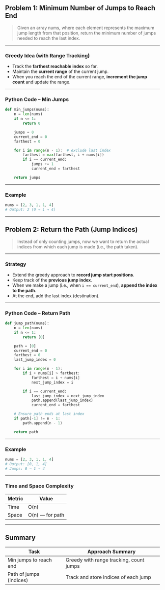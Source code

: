 ## Problem 1: Minimum Number of Jumps to Reach End

> Given an array nums, where each element represents the maximum jump length from that position, return the minimum number of jumps needed to reach the last index.

---

### Greedy Idea (with Range Tracking)

- Track the **farthest reachable index** so far.
- Maintain the **current range** of the current jump.
- When you reach the end of the current range, **increment the jump count** and update the range.

---

### Python Code – Min Jumps

```python
def min_jumps(nums):
    n = len(nums)
    if n <= 1:
        return 0

    jumps = 0
    current_end = 0
    farthest = 0

    for i in range(n - 1):  # exclude last index
        farthest = max(farthest, i + nums[i])
        if i == current_end:
            jumps += 1
            current_end = farthest

    return jumps

```

---

### Example

```python
nums = [2, 3, 1, 1, 4]
# Output: 2 (0 → 1 → 4)

```

---

## Problem 2: Return the Path (Jump Indices)

> Instead of only counting jumps, now we want to return the actual indices from which each jump is made (i.e., the path taken).

---

### Strategy

- Extend the greedy approach to **record jump start positions**.
- Keep track of the **previous jump index**.
- When we make a jump (i.e., when `i == current_end`), **append the index to the path**.
- At the end, add the last index (destination).

---

### Python Code – Return Path

```python
def jump_path(nums):
    n = len(nums)
    if n <= 1:
        return [0]

    path = [0]
    current_end = 0
    farthest = 0
    last_jump_index = 0

    for i in range(n - 1):
        if i + nums[i] > farthest:
            farthest = i + nums[i]
            next_jump_index = i

        if i == current_end:
            last_jump_index = next_jump_index
            path.append(last_jump_index)
            current_end = farthest

    # Ensure path ends at last index
    if path[-1] != n - 1:
        path.append(n - 1)

    return path

```

---

### Example

```python
nums = [2, 3, 1, 1, 4]
# Output: [0, 1, 4]
# Jumps: 0 → 1 → 4

```

---

### Time and Space Complexity

| Metric | Value           |
| ------ | --------------- |
| Time   | O(n)            |
| Space  | O(n) — for path |

---

## Summary

| Task                    | Approach Summary                        |
| ----------------------- | --------------------------------------- |
| Min jumps to reach end  | Greedy with range tracking, count jumps |
| Path of jumps (indices) | Track and store indices of each jump    |
